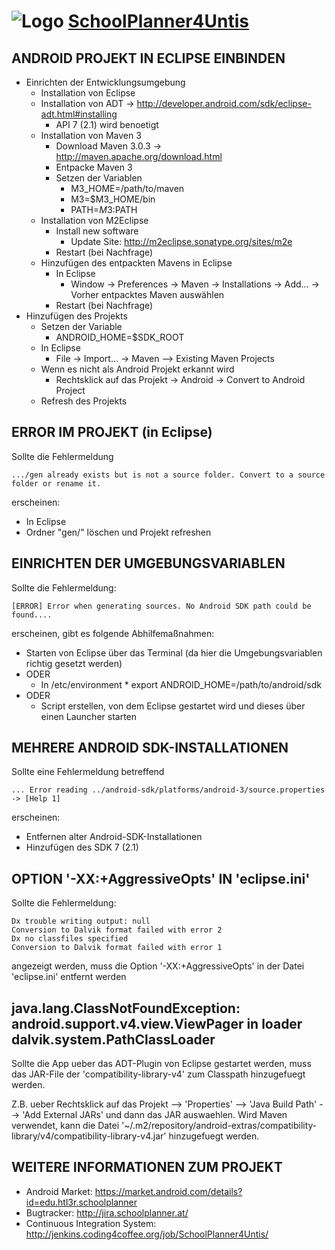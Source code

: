 ![Logo](http://www.schoolplanner.at/modx/assets/images/logo_square.png) [SchoolPlanner4Untis](http://www.schoolplanner.at/)
==================================================

ANDROID PROJEKT IN ECLIPSE EINBINDEN
------------------------------------

* Einrichten der Entwicklungsumgebung
	* Installation von Eclipse
	* Installation von ADT
		-> http://developer.android.com/sdk/eclipse-adt.html#installing
		* API 7 (2.1) wird benoetigt
	* Installation von Maven 3
		* Download Maven 3.0.3
			-> http://maven.apache.org/download.html
		* Entpacke Maven 3
		* Setzen der Variablen
			* M3_HOME=/path/to/maven
			* M3=$M3_HOME/bin
			* PATH=$M3:$PATH
	* Installation von M2Eclipse
		* Install new software
			* Update Site: http://m2eclipse.sonatype.org/sites/m2e
		* Restart (bei Nachfrage)
	* Hinzufügen des entpackten Mavens in Eclipse
		* In Eclipse
			* Window -> Preferences -> Maven -> Installations -> Add... -> Vorher entpacktes Maven auswählen
		* Restart (bei Nachfrage)
* Hinzufügen des Projekts
	* Setzen der Variable
		* ANDROID_HOME=$SDK_ROOT
	* In Eclipse
		* File -> Import... -> Maven --> Existing Maven Projects
	* Wenn es nicht als Android Projekt erkannt wird
		* Rechtsklick auf das Projekt -> Android -> Convert to Android Project
	* Refresh des Projekts

ERROR IM PROJEKT (in Eclipse)
-----------------------------

Sollte die Fehlermeldung

	.../gen already exists but is not a source folder. Convert to a source folder or rename it.

erscheinen:

* In Eclipse
* Ordner "gen/" löschen und Projekt refreshen

EINRICHTEN DER UMGEBUNGSVARIABLEN
---------------------------------
	
Sollte die Fehlermeldung:

	[ERROR] Error when generating sources. No Android SDK path could be found....

erscheinen, gibt es folgende Abhilfemaßnahmen:

* Starten von Eclipse über das Terminal (da hier die Umgebungsvariablen richtig gesetzt werden)
* ODER
	* In /etc/environment
			* export ANDROID_HOME=/path/to/android/sdk
* ODER
	* Script erstellen, von dem Eclipse gestartet wird und dieses über einen Launcher starten

MEHRERE ANDROID SDK-INSTALLATIONEN
----------------------------------

Sollte eine Fehlermeldung betreffend

	... Error reading ../android-sdk/platforms/android-3/source.properties -> [Help 1]
erscheinen:

* Entfernen alter Android-SDK-Installationen
* Hinzufügen des SDK 7 (2.1)

OPTION '-XX:+AggressiveOpts' IN 'eclipse.ini'
---------------------------------------------
Sollte die Fehlermeldung:

	Dx trouble writing output: null
	Conversion to Dalvik format failed with error 2
	Dx no classfiles specified
	Conversion to Dalvik format failed with error 1
		
angezeigt werden, muss die Option '-XX:+AggressiveOpts' in der Datei 'eclipse.ini' entfernt werden

java.lang.ClassNotFoundException: android.support.v4.view.ViewPager in loader dalvik.system.PathClassLoader
-----------------------------------------------------------------------------------------------------------
Sollte die App ueber das ADT-Plugin von Eclipse gestartet werden, muss das JAR-File der 'compatibility-library-v4' zum Classpath hinzugefuegt werden.

Z.B. ueber Rechtsklick auf das Projekt --> 'Properties' --> 'Java Build Path' --> 'Add External JARs' und dann das JAR auswaehlen.
Wird Maven verwendet, kann die Datei '~/.m2/repository/android-extras/compatibility-library/v4/compatibility-library-v4.jar' hinzugefuegt werden.

WEITERE INFORMATIONEN ZUM PROJEKT
---------------------------------
* Android Market: https://market.android.com/details?id=edu.htl3r.schoolplanner
* Bugtracker: http://jira.schoolplanner.at/
* Continuous Integration System: http://jenkins.coding4coffee.org/job/SchoolPlanner4Untis/
